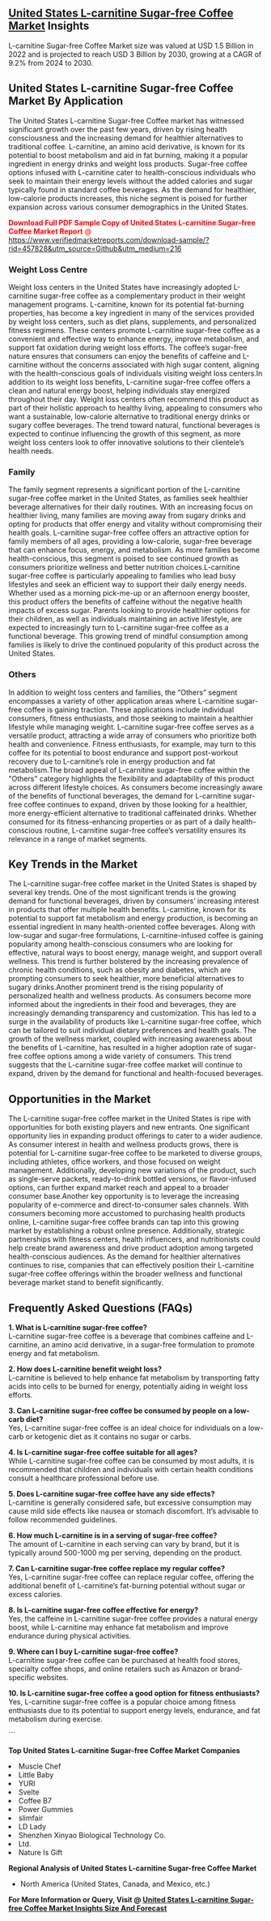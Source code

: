 <h2><a href="https://www.verifiedmarketreports.com/download-sample/?rid=457828&amp;utm_source=Github&amp;utm_medium=216" target="_blank">United States L-carnitine Sugar-free Coffee Market</a> Insights</h2><p>L-carnitine Sugar-free Coffee Market size was valued at USD 1.5 Billion in 2022 and is projected to reach USD 3 Billion by 2030, growing at a CAGR of 9.2% from 2024 to 2030.</p><p><h2>United States L-carnitine Sugar-free Coffee Market By Application</h2><p>The United States L-carnitine Sugar-free Coffee market has witnessed significant growth over the past few years, driven by rising health consciousness and the increasing demand for healthier alternatives to traditional coffee. L-carnitine, an amino acid derivative, is known for its potential to boost metabolism and aid in fat burning, making it a popular ingredient in energy drinks and weight loss products. Sugar-free coffee options infused with L-carnitine cater to health-conscious individuals who seek to maintain their energy levels without the added calories and sugar typically found in standard coffee beverages. As the demand for healthier, low-calorie products increases, this niche segment is poised for further expansion across various consumer demographics in the United States.<p><span class=""><span style="color: #ff0000;"><strong>Download Full PDF Sample Copy of United States L-carnitine Sugar-free Coffee Market Report</strong> @ </span><a href="https://www.verifiedmarketreports.com/download-sample/?rid=457828&amp;utm_source=Github&amp;utm_medium=216" target="_blank">https://www.verifiedmarketreports.com/download-sample/?rid=457828&amp;utm_source=Github&amp;utm_medium=216</a></span></p></p><h3>Weight Loss Centre</h3><p>Weight loss centers in the United States have increasingly adopted L-carnitine sugar-free coffee as a complementary product in their weight management programs. L-carnitine, known for its potential fat-burning properties, has become a key ingredient in many of the services provided by weight loss centers, such as diet plans, supplements, and personalized fitness regimens. These centers promote L-carnitine sugar-free coffee as a convenient and effective way to enhance energy, improve metabolism, and support fat oxidation during weight loss efforts. The coffee’s sugar-free nature ensures that consumers can enjoy the benefits of caffeine and L-carnitine without the concerns associated with high sugar content, aligning with the health-conscious goals of individuals visiting weight loss centers.In addition to its weight loss benefits, L-carnitine sugar-free coffee offers a clean and natural energy boost, helping individuals stay energized throughout their day. Weight loss centers often recommend this product as part of their holistic approach to healthy living, appealing to consumers who want a sustainable, low-calorie alternative to traditional energy drinks or sugary coffee beverages. The trend toward natural, functional beverages is expected to continue influencing the growth of this segment, as more weight loss centers look to offer innovative solutions to their clientele’s health needs.</p><h3>Family</h3><p>The family segment represents a significant portion of the L-carnitine sugar-free coffee market in the United States, as families seek healthier beverage alternatives for their daily routines. With an increasing focus on healthier living, many families are moving away from sugary drinks and opting for products that offer energy and vitality without compromising their health goals. L-carnitine sugar-free coffee offers an attractive option for family members of all ages, providing a low-calorie, sugar-free beverage that can enhance focus, energy, and metabolism. As more families become health-conscious, this segment is poised to see continued growth as consumers prioritize wellness and better nutrition choices.L-carnitine sugar-free coffee is particularly appealing to families who lead busy lifestyles and seek an efficient way to support their daily energy needs. Whether used as a morning pick-me-up or an afternoon energy booster, this product offers the benefits of caffeine without the negative health impacts of excess sugar. Parents looking to provide healthier options for their children, as well as individuals maintaining an active lifestyle, are expected to increasingly turn to L-carnitine sugar-free coffee as a functional beverage. This growing trend of mindful consumption among families is likely to drive the continued popularity of this product across the United States.</p><h3>Others</h3><p>In addition to weight loss centers and families, the “Others” segment encompasses a variety of other application areas where L-carnitine sugar-free coffee is gaining traction. These applications include individual consumers, fitness enthusiasts, and those seeking to maintain a healthier lifestyle while managing weight. L-carnitine sugar-free coffee serves as a versatile product, attracting a wide array of consumers who prioritize both health and convenience. Fitness enthusiasts, for example, may turn to this coffee for its potential to boost endurance and support post-workout recovery due to L-carnitine’s role in energy production and fat metabolism.The broad appeal of L-carnitine sugar-free coffee within the "Others" category highlights the flexibility and adaptability of this product across different lifestyle choices. As consumers become increasingly aware of the benefits of functional beverages, the demand for L-carnitine sugar-free coffee continues to expand, driven by those looking for a healthier, more energy-efficient alternative to traditional caffeinated drinks. Whether consumed for its fitness-enhancing properties or as part of a daily health-conscious routine, L-carnitine sugar-free coffee’s versatility ensures its relevance in a range of market segments.</p><h2>Key Trends in the Market</h2><p>The L-carnitine sugar-free coffee market in the United States is shaped by several key trends. One of the most significant trends is the growing demand for functional beverages, driven by consumers’ increasing interest in products that offer multiple health benefits. L-carnitine, known for its potential to support fat metabolism and energy production, is becoming an essential ingredient in many health-oriented coffee beverages. Along with low-sugar and sugar-free formulations, L-carnitine-infused coffee is gaining popularity among health-conscious consumers who are looking for effective, natural ways to boost energy, manage weight, and support overall wellness. This trend is further bolstered by the increasing prevalence of chronic health conditions, such as obesity and diabetes, which are prompting consumers to seek healthier, more beneficial alternatives to sugary drinks.Another prominent trend is the rising popularity of personalized health and wellness products. As consumers become more informed about the ingredients in their food and beverages, they are increasingly demanding transparency and customization. This has led to a surge in the availability of products like L-carnitine sugar-free coffee, which can be tailored to suit individual dietary preferences and health goals. The growth of the wellness market, coupled with increasing awareness about the benefits of L-carnitine, has resulted in a higher adoption rate of sugar-free coffee options among a wide variety of consumers. This trend suggests that the L-carnitine sugar-free coffee market will continue to expand, driven by the demand for functional and health-focused beverages.</p><h2>Opportunities in the Market</h2><p>The L-carnitine sugar-free coffee market in the United States is ripe with opportunities for both existing players and new entrants. One significant opportunity lies in expanding product offerings to cater to a wider audience. As consumer interest in health and wellness products grows, there is potential for L-carnitine sugar-free coffee to be marketed to diverse groups, including athletes, office workers, and those focused on weight management. Additionally, developing new variations of the product, such as single-serve packets, ready-to-drink bottled versions, or flavor-infused options, can further expand market reach and appeal to a broader consumer base.Another key opportunity is to leverage the increasing popularity of e-commerce and direct-to-consumer sales channels. With consumers becoming more accustomed to purchasing health products online, L-carnitine sugar-free coffee brands can tap into this growing market by establishing a robust online presence. Additionally, strategic partnerships with fitness centers, health influencers, and nutritionists could help create brand awareness and drive product adoption among targeted health-conscious audiences. As the demand for healthier alternatives continues to rise, companies that can effectively position their L-carnitine sugar-free coffee offerings within the broader wellness and functional beverage market stand to benefit significantly.</p><h2>Frequently Asked Questions (FAQs)</h2><p><strong>1. What is L-carnitine sugar-free coffee?</strong><br> L-carnitine sugar-free coffee is a beverage that combines caffeine and L-carnitine, an amino acid derivative, in a sugar-free formulation to promote energy and fat metabolism.</p><p><strong>2. How does L-carnitine benefit weight loss?</strong><br> L-carnitine is believed to help enhance fat metabolism by transporting fatty acids into cells to be burned for energy, potentially aiding in weight loss efforts.</p><p><strong>3. Can L-carnitine sugar-free coffee be consumed by people on a low-carb diet?</strong><br> Yes, L-carnitine sugar-free coffee is an ideal choice for individuals on a low-carb or ketogenic diet as it contains no sugar or carbs.</p><p><strong>4. Is L-carnitine sugar-free coffee suitable for all ages?</strong><br> While L-carnitine sugar-free coffee can be consumed by most adults, it is recommended that children and individuals with certain health conditions consult a healthcare professional before use.</p><p><strong>5. Does L-carnitine sugar-free coffee have any side effects?</strong><br> L-carnitine is generally considered safe, but excessive consumption may cause mild side effects like nausea or stomach discomfort. It’s advisable to follow recommended guidelines.</p><p><strong>6. How much L-carnitine is in a serving of sugar-free coffee?</strong><br> The amount of L-carnitine in each serving can vary by brand, but it is typically around 500-1000 mg per serving, depending on the product.</p><p><strong>7. Can L-carnitine sugar-free coffee replace my regular coffee?</strong><br> Yes, L-carnitine sugar-free coffee can replace regular coffee, offering the additional benefit of L-carnitine’s fat-burning potential without sugar or excess calories.</p><p><strong>8. Is L-carnitine sugar-free coffee effective for energy?</strong><br> Yes, the caffeine in L-carnitine sugar-free coffee provides a natural energy boost, while L-carnitine may enhance fat metabolism and improve endurance during physical activities.</p><p><strong>9. Where can I buy L-carnitine sugar-free coffee?</strong><br> L-carnitine sugar-free coffee can be purchased at health food stores, specialty coffee shops, and online retailers such as Amazon or brand-specific websites.</p><p><strong>10. Is L-carnitine sugar-free coffee a good option for fitness enthusiasts?</strong><br> Yes, L-carnitine sugar-free coffee is a popular choice among fitness enthusiasts due to its potential to support energy levels, endurance, and fat metabolism during exercise.</p>```</p><p><strong>Top United States L-carnitine Sugar-free Coffee Market Companies</strong></p><div data-test-id=""><p><li>Muscle Chef</li><li> Little Baby</li><li> YURI</li><li> Svelte</li><li> Coffee B7</li><li> Power Gummies</li><li> slimfair</li><li> LD Lady</li><li> Shenzhen Xinyao Biological Technology Co.</li><li> Ltd.</li><li> Nature Is Gift</li></p><div><strong>Regional Analysis of&nbsp;United States L-carnitine Sugar-free Coffee Market</strong></div><ul><li dir="ltr"><p dir="ltr">North America&nbsp;(United States, Canada, and Mexico, etc.)</p></li></ul><p><strong>For More Information or Query, Visit @&nbsp;</strong><strong><a href="https://www.verifiedmarketreports.com/product/l-carnitine-sugar-free-coffee-market/?utm_source=Github&amp;utm_medium=216" target="_blank">United States L-carnitine Sugar-free Coffee Market Insights Size And Forecast</a></strong></p></div>
